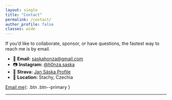 ```yaml
---
layout: single
title: "Contact"
permalink: /contact/
author_profile: false
classes: wide
---
```


If you’d like to collaborate, sponsor, or have questions, the fastest way to reach me is by email.  

- 📧 **Email:** [saskahonza@gmail.com](mailto:saskahonza@gmail.com)  
- 📷 **Instagram:** [@h0nza.saska](https://www.instagram.com/h0nza.saska)  
- 🚴 **Strava:** [Jan Sáska Profile](https://www.strava.com/athletes/8804172?utm_source=ios_share&utm_medium=social&share_sig=E0C65D9D1758043177&_branch_match_id=1309878016855334805&_branch_referrer=H4sIAAAAAAAAA8soKSkottLXLy4pSixL1EssKNDLyczL1g9KCU4trzDK9QxPsq8rSk1LLSrKzEuPTyrKLy9OLbJ1zijKz00FACXYAFk9AAAA)  
- 📍 **Location:** Stachy, Czechia  

[Email me](mailto:saskahonza@gmail.com){: .btn .btn--primary }  

---

<!-- Optional: uncomment after you create a Formspree form and replace the action URL. -->
<!--
<form action="https://formspree.io/f/REPLACE_WITH_YOUR_CODE" method="POST" class="contact-form">
  <label>Your name
    <input type="text" name="name" required>
  </label>
  <label>Your email
    <input type="email" name="_replyto" required>
  </label>
  <label>Message
    <textarea name="message" rows="6" required></textarea>
  </label>
  <button type="submit" class="btn btn--primary">Send</button>
</form>
-->
